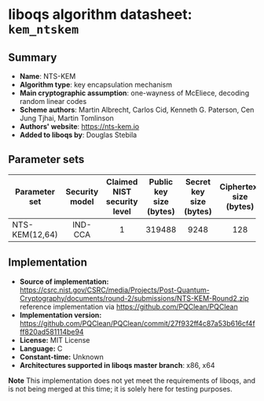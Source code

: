 liboqs algorithm datasheet: `kem_ntskem`
========================================

Summary
-------

- **Name**: NTS-KEM
- **Algorithm type**: key encapsulation mechanism
- **Main cryptographic assumption**: one-wayness of McEliece, decoding random linear codes
- **Scheme authors**: Martin Albrecht, Carlos Cid, Kenneth G. Paterson, Cen Jung Tjhai, Martin Tomlinson
- **Authors' website**: https://nts-kem.io
- **Added to liboqs by**: Douglas Stebila

Parameter sets
--------------

| Parameter set  | Security model | Claimed NIST security level | Public key size (bytes) | Secret key size (bytes) | Ciphertext size (bytes) | Shared secret size (bytes) |
|----------------|:--------------:|:---------------------------:|:-----------------------:|:-----------------------:|:-----------------------:|:--------------------------:|
| NTS-KEM(12,64) |     IND-CCA    |              1              |          319488         |           9248          |           128           |             32             |

Implementation
--------------

- **Source of implementation:** https://csrc.nist.gov/CSRC/media/Projects/Post-Quantum-Cryptography/documents/round-2/submissions/NTS-KEM-Round2.zip reference implementation via https://github.com/PQClean/PQClean
- **Implementation version:** https://github.com/PQClean/PQClean/commit/27f932ff4c87a53b616cf4fff820ad581114be94
- **License:** MIT License
- **Language:** C
- **Constant-time:** Unknown
- **Architectures supported in liboqs master branch**: x86, x64

**Note** This implementation does not yet meet the requirements of liboqs, and is not being merged at this time; it is solely here for testing purposes.
